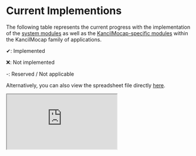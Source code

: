 # Current Implementions

The following table represents the current progress with the implementation of the [system modules](./tcp-module-system) as well as the [KancilMocap-specific modules](./tcp-module-kancilmocap) within the KancilMocap family of applications.

✔: Implemented

❌: Not implemented

\-: Reserved / Not applicable

Alternatively, you can also view the spreadsheet file directly [here](https://docs.google.com/spreadsheets/d/1Sq6EpBsYsZIn28BhSFvsJMJmWTyCYuu_7-Skr5m-gWw/edit?usp=sharing).

<iframe src="https://docs.google.com/spreadsheets/d/e/2PACX-1vQzIRC7mrVTF6sYjgUpR24IdzdaquC-ZPT8EXqHBfgjqCGmkznC_P2rgPTj4ObiKUV2Q0jnyw7g4VB9/pubhtml?gid=0&amp;single=true&amp;widget=true&amp;headers=false"></iframe>
